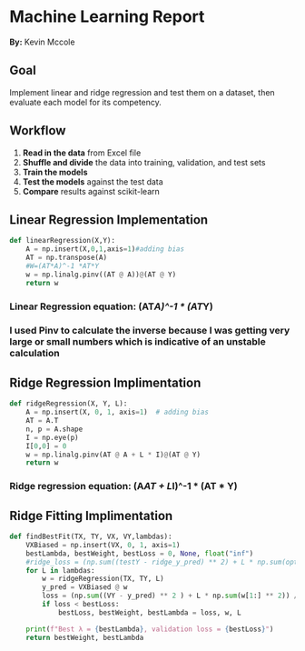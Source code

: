 # Machine Learning Report
**By:** Kevin Mccole  

## Goal
Implement linear and ridge regression and test them on a dataset, then evaluate each model for its competency.

## Workflow
1. **Read in the data** from Excel file  
2. **Shuffle and divide** the data into training, validation, and test sets  
3. **Train the models**  
4. **Test the models** against the test data  
5. **Compare** results against scikit-learn  

## Linear Regression Implementation
```python
def linearRegression(X,Y):
    A = np.insert(X,0,1,axis=1)#adding bias
    AT = np.transpose(A)
    #W=(AT*A)^-1 *AT*Y
    w = np.linalg.pinv((AT @ A))@(AT @ Y)
    return w
```
### Linear Regression equation:  (AT*A)^-1 * (AT*Y)
### I used Pinv to calculate the inverse because I was getting very large or small numbers which is indicative of an unstable calculation 

## Ridge Regression Implimentation
```python
def ridgeRegression(X, Y, L):
    A = np.insert(X, 0, 1, axis=1)  # adding bias
    AT = A.T
    n, p = A.shape
    I = np.eye(p)
    I[0,0] = 0
    w = np.linalg.pinv(AT @ A + L * I)@(AT @ Y)
    return w
```
### Ridge regression equation: (A*AT + L*I)^-1 * (AT * Y)
## Ridge Fitting Implimentation
```python
def findBestFit(TX, TY, VX, VY,lambdas):
    VXBiased = np.insert(VX, 0, 1, axis=1)
    bestLambda, bestWeight, bestLoss = 0, None, float("inf")
    #ridge_loss = (np.sum((testY - ridge_y_pred) ** 2) + L * np.sum(optimizedRidgeWeights[1:] ** 2)) / len(testY)
    for L in lambdas:
        w = ridgeRegression(TX, TY, L)
        y_pred = VXBiased @ w
        loss = (np.sum((VY - y_pred) ** 2 ) + L * np.sum(w[1:] ** 2)) / len(VY)
        if loss < bestLoss:
            bestLoss, bestWeight, bestLambda = loss, w, L

    print(f"Best λ = {bestLambda}, validation loss = {bestLoss}")
    return bestWeight, bestLambda
```


